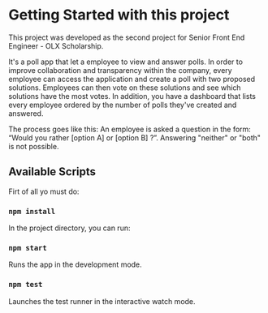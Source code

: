 # Getting Started with this project

This project was developed as the second project for Senior Front End Engineer - OLX Scholarship.

It's a poll app that let a employee to view and answer polls. In order to improve collaboration and transparency within the company, every employee can access the application and create a poll with two proposed solutions. Employees can then vote on these solutions and see which solutions have the most votes. In addition, you have a dashboard that lists every employee ordered by the number of polls they've created and answered.

The process goes like this: An employee is asked a question in the form: “Would you rather [option A] or [option B] ?”. Answering "neither" or "both" is not possible.

## Available Scripts

Firt of all yo must do:

### `npm install`

In the project directory, you can run:

### `npm start`

Runs the app in the development mode.

### `npm test`

Launches the test runner in the interactive watch mode.


